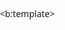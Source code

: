<!DOCTYPE html>
<html lang="en">

<b:template>
  <html>
    <head>
      <title>KATALOG PRODUCT</title>
      <style>
        body { font-family: 'Segoe UI', sans-serif; background: #fdfdfd; margin: 0; padding: 0; }

        header {
        background: #2196F3; 
        color: white; 
        padding: 20px; 
        text-align: center;
        font-size: 50px;
        font-family: 'Times New Roman', Times, serif; 
      }

        h2{
        font-size: 70px;
        font-family: 'Times New Roman', Times, serif;
        }

        .gambar {
          display: flex;
          gap: 20px;
          justify-content: left;
        }

        .product-grid { 
        display: inline-block; 
        flex-wrap: wrap; 
        justify-content: left; 
        gap: 20px;
        }
      

        .card {
          background: white;
          border-radius: 6px;
          box-shadow: 0 2px 8px rgba(0,0,0,0.1);
          margin: 15px;
          width: 630px;
          overflow: hidden;
          text-align: center;
          transition: transform 0.2s;
          display: inline-block;
        }
        .card:hover { transform: scale(1.03); }
        .card img { width: 100%; height: 800px; object-fit: cover; }

        .card h3 { 
          margin: 10px 0;
          font-style: bold;
          font-size: 50px;
        }
        
        .price { 
          color: #e91e63; 
          font-weight: bold; 
          margin-bottom: 10px;
          font-size: 40px; 
        }

        .btn {
          background: #4CAF50;
          color: white;
          padding: 20px;
          font-size: 40px;
          margin-bottom: 40px;
          display: inline-block;
          border-radius: 40px;
          text-decoration: none;
        }
        footer { text-align: center; font-size: 12px; padding: 10px; background: #eee; margin-top: 20px; }
      </style>
    </head>
    <body>

      <header>
        <h1>DUA IKAN</h1>
        <h2>Selamat datang! Berikut Ini Adalah Katalog Produk Terbaik Kami</h2>
      </header>


      <div class="product-grid">
        <!-- Produk 1 -->
        <div class="card">
          <img src="program/MIE JUMBO.jpg" alt="Produk 1">
          <h3>Produk 1</h3>
          <h3>MIE JUMBO</h3>
          <div class="price">Rp 25.000</div>
          <a class="btn" href="https://wa.me/62895603268013?text=Halo,%20Saya%20Mau%20Beli%20Produk%20ini">Beli via WA</a>
        </div>

        <!-- Produk 2 -->
        <div class="card">
          <img src="program/SEBLAK KERING.png" alt="Produk 2">
          <h3>Produk 2</h3>
          <h3>SEBLAK KERING</h3>
          <div class="price">Rp 15.000</div>
          <a class="btn" href="https://wa.me/62895603268013?text=Halo,%20Saya%20Mau%20Beli%20Produk%20ini">Beli via WA</a>
        </div>
      </div>

       <!-- Produk 3 -->
        <div class="card">
          <img src="program/HUGO COKLAT.jpg" alt="Produk 3">
          <h3>Produk 3</h3>
          <h3>HUGO COKLAT</h3>
          <div class="price">Rp 23.000</div>
          <a class="btn" href="https://wa.me/62895603268013?text=Halo,%20Saya%20Mau%20Beli%20Produk%20ini">Beli via WA</a>
        </div>
      </div>

        <!-- Produk 4 -->
        <div class="card">
          <img src="program/MINI TOP.jpg" alt="Produk 4">
          <h3>Produk 4</h3>
          <h3>MINI TOP</h3>
          <div class="price">Rp 23.000</div>
          <a class="btn" href="https://wa.me/62895603268013?text=Halo,%20Saya%20Mau%20Beli%20Produk%20ini">Beli via WA</a>
        </div>
      </div>

      <!-- Produk 5 -->
        <div class="card">
          <img src="program/BASRENG PEDAS.jpeg" alt="Produk 5">
          <h3>Produk 5</h3>
          <h3>BASRENG PEDAS</h3>
          <div class="price">Rp 25.000</div>
          <a class="btn" href="https://wa.me/62895603268013?text=Halo,%20Saya%20Mau%20Beli%20Produk%20ini">Beli via WA</a>
        </div>
      </div>

      <!-- Produk 6 -->
        <div class="card">
          <img src="program/TELUR IKAN.jpeg" alt="Produk 6">
          <h3>Produk 6</h3>
          <h3>TELUR IKAN</h3>
          <div class="price">Rp 23.000</div>
          <a class="btn" href="https://wa.me/62895603268013?text=Halo,%20Saya%20Mau%20Beli%20Produk%20ini">Beli via WA</a>
        </div>
      </div>

       <!-- Produk 7 -->
        <div class="card">
          <img src="program/KERUPUK BULAT..png" alt="Produk 7">
          <h3>Produk 7</h3>
          <h3>KERUPUK BULAT</h3>
          <div class="price">Rp 10.000</div>
          <a class="btn" href="https://wa.me/62895603268013?text=Halo,%20Saya%20Mau%20Beli%20Produk%20ini">Beli via WA</a>
        </div>
      </div>

      <!-- Produk 8 -->
        <div class="card">
          <img src="program/SNACK PELANGI.jpeg" alt="Produk 8">
          <h3>Produk 8</h3>
          <h3>SNACK PELANGI</h3>
          <div class="price">Rp 15.000</div>
          <a class="btn" href="https://wa.me/62895603268013?text=Halo,%20Saya%20Mau%20Beli%20Produk%20ini">Beli via WA</a>
        </div>
      </div>

      <!-- Produk 9 -->
        <div class="card">
          <img src="program/STIK KENTANG.jpeg" alt="Produk 9">
          <h3>Produk 9</h3>
          <h3>STIK KENTANG</h3>
          <div class="price">Rp 24.000</div>
          <a class="btn" href="https://wa.me/62895603268013?text=Halo,%20Saya%20Mau%20Beli%20Produk%20ini">Beli via WA</a>
        </div>
      </div>

      <!-- Produk 10 -->
        <div class="card">
          <img src="program/WIJEN.jpg" alt="Produk 10">
          <h3>Produk 10</h3>
          <h3>WIJEN</h3>
          <div class="price">Rp 24.000</div>
          <a class="btn" href="https://wa.me/62895603268013?text=Halo,%20Saya%20Mau%20Beli%20Produk%20ini">Beli via WA</a>
        </div>
      </div>

      <!-- Produk 11 -->
        <div class="card">
          <img src="program/BASRENG ORIGINAL.jpeg" alt="Produk 11">
          <h3>Produk 11</h3>
          <h3>BASRENG ORIGINAL</h3>
          <div class="price">Rp 15.000</div>
          <a class="btn" href="https://wa.me/62895603268013?text=Halo,%20Saya%20Mau%20Beli%20Produk%20ini">Beli via WA</a>
        </div>
      </div>

      <!-- Produk 12 -->
        <div class="card">
          <img src="program/MIE GULUNG PEDAS MANIS.jpeg" alt="Produk 12">
          <h3>Produk 12</h3>
          <h3>MIE GULUNG PEDAS</h3>
          <div class="price">Rp 15.000</div>
          <a class="btn" href="https://wa.me/62895603268013?text=Halo,%20Saya%20Mau%20Beli%20Produk%20ini">Beli via WA</a>
        </div>
      </div>

      <!-- Produk 13 -->
        <div class="card">
          <img src="program/UDANG MERAH.jpg" alt="Produk 12">
          <h3>Produk 13</h3>
          <h3>UDANG MERAH</h3>
          <div class="price">Rp 23.000</div>
          <a class="btn" href="https://wa.me/62895603268013?text=Halo,%20Saya%20Mau%20Beli%20Produk%20ini">Beli via WA</a>
        </div>
      </div>

      <!-- Produk 14 -->
        <div class="card">
          <img src="program/UNTIR UNTIR.jpg" alt="Produk 14">
          <h3>Produk 14</h3>
          <h3>UNTIR UNTIR</h3>
          <div class="price">Rp 23.000</div>
          <a class="btn" href="https://wa.me/62895603268013?text=Halo,%20Saya%20Mau%20Beli%20Produk%20ini">Beli via WA</a>
        </div>
      </div>

      <!-- Produk 15 -->
        <div class="card">
          <img src="program/KERUPUK BULAT.jpeg" alt="Produk 15">
          <h3>Produk 15</h3>
          <h3>KERUPUK BULAT</h3>
          <div class="price">Rp 24.000</div>
          <a class="btn" href="https://wa.me/62895603268013?text=Halo,%20Saya%20Mau%20Beli%20Produk%20ini">Beli via WA</a>
        </div>
      </div>

      <!-- Produk 16 -->
        <div class="card">
          <img src="program/KEONG.jpeg" alt="Produk 16">
          <h3>Produk 16</h3>
          <h3>KERUPUK KEONG</h3>
          <div class="price">Rp 23.000</div>
          <a class="btn" href="https://wa.me/62895603268013?text=Halo,%20Saya%20Mau%20Beli%20Produk%20ini">Beli via WA</a>
        </div>
      </div>

      <!-- Produk 17 -->
        <div class="card">
          <img src="program/TELUR GABUS.jpeg" alt="Produk 17">
          <h3>Produk 17</h3>
          <h3>TELUR GABUS</h3>
          <div class="price">Rp 23.000</div>
          <a class="btn" href="https://wa.me/62895603268013?text=Halo,%20Saya%20Mau%20Beli%20Produk%20ini">Beli via WA</a>
        </div>
      </div>

      <!-- Produk 18 -->
        <div class="card">
          <img src="program/BANGKOK PEDAS.jpeg" alt="Produk 18">
          <h3>Produk 18</h3>
          <h3>SNACK BANGKOK PEDAS</h3>
          <div class="price">Rp 23.000</div>
          <a class="btn" href="https://wa.me/62895603268013?text=Halo,%20Saya%20Mau%20Beli%20Produk%20ini">Beli via WA</a>
        </div>
      </div>

      <!-- Produk 19 -->
        <div class="card">
          <img src="program/RANGGINANG.jpeg" alt="Produk 19">
          <h3>Produk 19</h3>
          <h3>RANGGINANG</h3>
          <div class="price">Rp 19.000</div>
          <a class="btn" href="https://wa.me/62895603268013?text=Halo,%20Saya%20Mau%20Beli%20Produk%20ini">Beli via WA</a>
        </div>
      </div>

      <!-- Produk 20 -->
        <div class="card">
          <img src="program/KUPING GAJAH.jpg" alt="Produk 20">
          <h3>Produk 20</h3>
          <h3>KUPING GAJAH</h3>
          <div class="price">Rp 23.000</div>
          <a class="btn" href="https://wa.me/62895603268013?text=Halo,%20Saya%20Mau%20Beli%20Produk%20ini">Beli via WA</a>
        </div>
      </div>

      <!-- Produk 21 -->
        <div class="card">
          <img src="program/MAWAR KECIL.jpeg" alt="Produk 21">
          <h3>Produk 21</h3>
          <h3>KERUPUK MAWAR KECIL</h3>
          <div class="price">Rp 24.000</div>
          <a class="btn" href="https://wa.me/62895603268013?text=Halo,%20Saya%20Mau%20Beli%20Produk%20ini">Beli via WA</a>
        </div>
      </div>

       <!-- Produk 22 -->
        <div class="card">
          <img src="program/KOLONG.jpeg" alt="Produk 22">
          <h3>Produk 22</h3>
          <h3>SNACK KOLONG</h3>
          <div class="price">Rp 23.000</div>
          <a class="btn" href="https://wa.me/62895603268013?text=Halo,%20Saya%20Mau%20Beli%20Produk%20ini">Beli via WA</a>
        </div>
      </div>

      <!-- Produk 23 -->
        <div class="card">
          <img src="program/MAWAR BESAR.jpeg" alt="Produk 23">
          <h3>Produk 23</h3>
          <h3>KERUPUK MAWAR BESAR</h3>
          <div class="price">Rp 24.000</div>
          <a class="btn" href="https://wa.me/62895603268013?text=Halo,%20Saya%20Mau%20Beli%20Produk%20ini">Beli via WA</a>
        </div>
      </div>

      <!-- Produk 24 -->
        <div class="card">
          <img src="program/STIK BALADO.jpeg" alt="Produk 24">
          <h3>Produk 24</h3>
          <h3>SNACK STIK BALADO</h3>
          <div class="price">Rp 15.000</div>
          <a class="btn" href="https://wa.me/62895603268013?text=Halo,%20Saya%20Mau%20Beli%20Produk%20ini">Beli via WA</a>
        </div>
      </div>




      <div style="display: flex; align-items: center; font-size: 50px;">
        <img src="program/logo wa.jpg" alt="WhatsApp" style="width: 100px; height: auto; margin-right: 10px; ">
       <p style="margin: 0;">
        <strong>Contact Person:</strong> 0895-6032-68013 Stephen Japardi
      <div>


 
    </body>
  </html>
</b:template>

